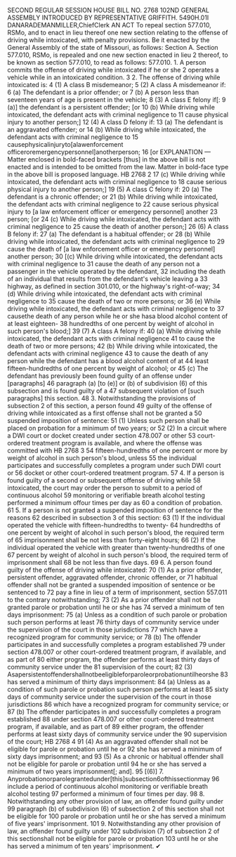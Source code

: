 SECOND REGULAR SESSION
HOUSE BILL NO. 2768
102ND GENERAL ASSEMBLY
INTRODUCED BY REPRESENTATIVE GRIFFITH.
5490H.01I DANARADEMANMILLER,ChiefClerk
AN ACT
To repeal section 577.010, RSMo, and to enact in lieu thereof one new section relating to the
offense of driving while intoxicated, with penalty provisions.
Be it enacted by the General Assembly of the state of Missouri, as follows:
Section A. Section 577.010, RSMo, is repealed and one new section enacted in lieu
2 thereof, to be known as section 577.010, to read as follows:
577.010. 1. A person commits the offense of driving while intoxicated if he or she
2 operates a vehicle while in an intoxicated condition.
3 2. The offense of driving while intoxicated is:
4 (1) A class B misdemeanor;
5 (2) A class A misdemeanor if:
6 (a) The defendant is a prior offender; or
7 (b) A person less than seventeen years of age is present in the vehicle;
8 (3) A class E felony if[:
9 (a)] the defendant is a persistent offender; [or
10 (b) While driving while intoxicated, the defendant acts with criminal negligence to
11 cause physical injury to another person;]
12 (4) A class D felony if:
13 (a) The defendant is an aggravated offender; or
14 (b) While driving while intoxicated, the defendant acts with criminal negligence to
15 causephysicalinjuryto[alawenforcement officeroremergencypersonnel]anotherperson;
16 [or
EXPLANATION — Matter enclosed in bold-faced brackets [thus] in the above bill is not enacted and is
intended to be omitted from the law. Matter in bold-face type in the above bill is proposed language.
HB 2768 2
17 (c) While driving while intoxicated, the defendant acts with criminal negligence to
18 cause serious physical injury to another person;]
19 (5) A class C felony if:
20 (a) The defendant is a chronic offender; or
21 (b) While driving while intoxicated, the defendant acts with criminal negligence to
22 cause serious physical injury to [a law enforcement officer or emergency personnel] another
23 person; [or
24 (c) While driving while intoxicated, the defendant acts with criminal negligence to
25 cause the death of another person;]
26 (6) A class B felony if:
27 (a) The defendant is a habitual offender; or
28 (b) While driving while intoxicated, the defendant acts with criminal negligence to
29 cause the death of [a law enforcement officer or emergency personnel] another person;
30 [(c) While driving while intoxicated, the defendant acts with criminal negligence to
31 cause the death of any person not a passenger in the vehicle operated by the defendant,
32 including the death of an individual that results from the defendant's vehicle leaving a
33 highway, as defined in section 301.010, or the highway's right-of-way;
34 (d) While driving while intoxicated, the defendant acts with criminal negligence to
35 cause the death of two or more persons; or
36 (e) While driving while intoxicated, the defendant acts with criminal negligence to
37 causethe death of any person while he or she hasa blood alcohol content of at least eighteen-
38 hundredths of one percent by weight of alcohol in such person's blood;]
39 (7) A class A felony if:
40 (a) While driving while intoxicated, the defendant acts with criminal negligence
41 to cause the death of two or more persons;
42 (b) While driving while intoxicated, the defendant acts with criminal negligence
43 to cause the death of any person while the defendant has a blood alcohol content of at
44 least fifteen-hundredths of one percent by weight of alcohol; or
45 (c) The defendant has previously been found guilty of an offense under [paragraphs]
46 paragraph (a) [to (e)] or (b) of subdivision (6) of this subsection and is found guilty of a
47 subsequent violation of [such paragraphs] this section.
48 3. Notwithstanding the provisions of subsection 2 of this section, a person found
49 guilty of the offense of driving while intoxicated as a first offense shall not be granted a
50 suspended imposition of sentence:
51 (1) Unless such person shall be placed on probation for a minimum of two years; or
52 (2) In a circuit where a DWI court or docket created under section 478.007 or other
53 court-ordered treatment program is available, and where the offense was committed with
HB 2768 3
54 fifteen-hundredths of one percent or more by weight of alcohol in such person's blood, unless
55 the individual participates and successfully completes a program under such DWI court or
56 docket or other court-ordered treatment program.
57 4. If a person is found guilty of a second or subsequent offense of driving while
58 intoxicated, the court may order the person to submit to a period of continuous alcohol
59 monitoring or verifiable breath alcohol testing performed a minimum offour times per day as
60 a condition of probation.
61 5. If a person is not granted a suspended imposition of sentence for the reasons
62 described in subsection 3 of this section:
63 (1) If the individual operated the vehicle with fifteen-hundredths to twenty-
64 hundredths of one percent by weight of alcohol in such person's blood, the required term of
65 imprisonment shall be not less than forty-eight hours;
66 (2) If the individual operated the vehicle with greater than twenty-hundredths of one
67 percent by weight of alcohol in such person's blood, the required term of imprisonment shall
68 be not less than five days.
69 6. A person found guilty of the offense of driving while intoxicated:
70 (1) As a prior offender, persistent offender, aggravated offender, chronic offender, or
71 habitual offender shall not be granted a suspended imposition of sentence or be sentenced to
72 pay a fine in lieu of a term of imprisonment, section 557.011 to the contrary notwithstanding;
73 (2) As a prior offender shall not be granted parole or probation until he or she has
74 served a minimum of ten days imprisonment:
75 (a) Unless as a condition of such parole or probation such person performs at least
76 thirty days of community service under the supervision of the court in those jurisdictions
77 which have a recognized program for community service; or
78 (b) The offender participates in and successfully completes a program established
79 under section 478.007 or other court-ordered treatment program, if available, and as part of
80 either program, the offender performs at least thirty days of community service under the
81 supervision of the court;
82 (3) Asapersistentoffendershallnotbeeligibleforparoleorprobationuntilheorshe
83 has served a minimum of thirty days imprisonment:
84 (a) Unless as a condition of such parole or probation such person performs at least
85 sixty days of community service under the supervision of the court in those jurisdictions
86 which have a recognized program for community service; or
87 (b) The offender participates in and successfully completes a program established
88 under section 478.007 or other court-ordered treatment program, if available, and as part of
89 either program, the offender performs at least sixty days of community service under the
90 supervision of the court;
HB 2768 4
91 (4) As an aggravated offender shall not be eligible for parole or probation until he or
92 she has served a minimum of sixty days imprisonment; and
93 (5) As a chronic or habitual offender shall not be eligible for parole or probation until
94 he or she has served a minimum of two years imprisonment[; and].
95 [(6)] 7. Anyprobationorparolegrantedunder[this]subsection6ofthissectionmay
96 include a period of continuous alcohol monitoring or verifiable breath alcohol testing
97 performed a minimum of four times per day.
98 8. Notwithstanding any other provision of law, an offender found guilty under
99 paragraph (b) of subdivision (6) of subsection 2 of this section shall not be eligible for
100 parole or probation until he or she has served a minimum of five years' imprisonment.
101 9. Notwithstanding any other provision of law, an offender found guilty under
102 subdivision (7) of subsection 2 of this sectionshall not be eligible for parole or probation
103 until he or she has served a minimum of ten years' imprisonment.
✔